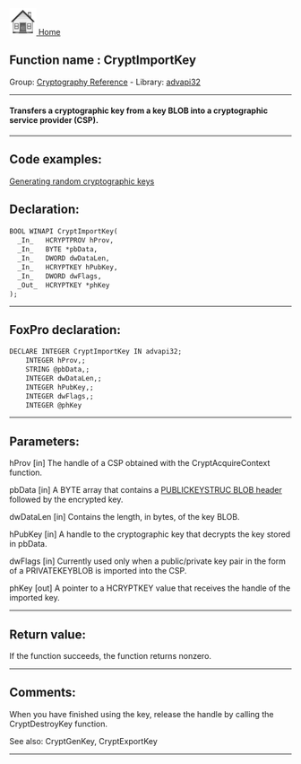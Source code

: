 [<img src="../../images/home.png"> Home ](https://github.com/VFPX/Win32API)  

## Function name : CryptImportKey
Group: [Cryptography Reference](../../functions_group.md#Cryptography_Reference)  -  Library: [advapi32](../../libraries.md#advapi32)  
***  


#### Transfers a cryptographic key from a key BLOB into a cryptographic service provider (CSP).
***  


## Code examples:
[Generating random cryptographic keys](../../samples/sample_590.md)  

## Declaration:
```foxpro  
BOOL WINAPI CryptImportKey(
  _In_   HCRYPTPROV hProv,
  _In_   BYTE *pbData,
  _In_   DWORD dwDataLen,
  _In_   HCRYPTKEY hPubKey,
  _In_   DWORD dwFlags,
  _Out_  HCRYPTKEY *phKey
);  
```  
***  


## FoxPro declaration:
```foxpro  
DECLARE INTEGER CryptImportKey IN advapi32;
	INTEGER hProv,;
	STRING @pbData,;
	INTEGER dwDataLen,;
	INTEGER hPubKey,;
	INTEGER dwFlags,;
	INTEGER @phKey  
```  
***  


## Parameters:
hProv [in]
The handle of a CSP obtained with the CryptAcquireContext function.

pbData [in]
A BYTE array that contains a <a href="http://msdn.microsoft.com/en-us/library/windows/desktop/aa387453(v=vs.85).aspx">PUBLICKEYSTRUC BLOB header</a> followed by the encrypted key.

dwDataLen [in]
Contains the length, in bytes, of the key BLOB.

hPubKey [in]
A handle to the cryptographic key that decrypts the key stored in pbData. 

dwFlags [in]
Currently used only when a public/private key pair in the form of a PRIVATEKEYBLOB is imported into the CSP.

phKey [out]
A pointer to a HCRYPTKEY value that receives the handle of the imported key.  
***  


## Return value:
If the function succeeds, the function returns nonzero.  
***  


## Comments:
When you have finished using the key, release the handle by calling the CryptDestroyKey function.  
  
See also: CryptGenKey, CryptExportKey   
  
***  

